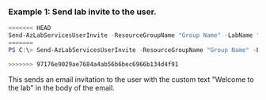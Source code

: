 ### Example 1: Send lab invite to the user.
```powershell
<<<<<<< HEAD
Send-AzLabServicesUserInvite -ResourceGroupName "Group Name" -LabName "Lab Name" -UserName "User Name" -Text "Welcome to the lab."
=======
PS C:\> Send-AzLabServicesUserInvite -ResourceGroupName "Group Name" -LabName "Lab Name" -Name "User Name" -Text "Welcome to the lab."

>>>>>>> 97176e9029ae7684a4ab56b6bec6966b134d4f91
```

This sends an email invitation to the user with the custom text "Welcome to the lab" in the body of the email.
